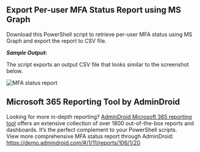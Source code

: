 ﻿## Export Per-user MFA Status Report using MS Graph
Download this PowerShell script to retrieve per-user MFA status using MS Graph and export the report to CSV file.

***Sample Output:***

The script exports an output CSV file that looks similar to the screenshot below.

![MFA status report](https://blog.admindroid.com/wp-content/uploads/2024/06/Check-per-user-MFA-status-report-using-MS-Graph-1024x236.png)

## Microsoft 365 Reporting Tool by AdminDroid
Looking for more in-depth reporting? [AdminDroid Microsoft 365 reporting tool](https://admindroid.com/?src=GitHub) offers an extensive collection of over 1800 out-of-the-box reports and dashboards. It’s the perfect complement to your PowerShell scripts.
<br>
View more comprehensive MFA status report through AdminDroid: <https://demo.admindroid.com/#/1/11/reports/106/1/20>


